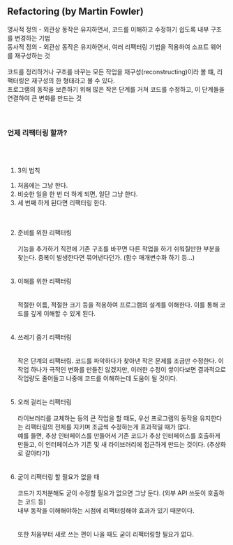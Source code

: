 ## Refactoring  (by Martin Fowler)  
명사적 정의 - 외관상 동작은 유지하면서, 코드를 이해하고 수정하기 쉽도록 내부 구조를 변경하는 기법  
동사적 정의 - 외관상 동작은 유지하면서, 여러 리팩터링 기법을 적용하여 소프트 웨어를 재구성하는 것  
<br/>
코드를 정리하거나 구조를 바꾸는 모든 작업을 재구성(reconstructing)이라 볼 떄, 리팩터링은 재구성의 한 형태라고 볼 수 있다.  
프로그램의 동작을 보존하기 위해 많은 작은 단계를 거쳐 코드를 수정하고, 이 단계들을 연결하여 큰 변화를 만드는 것  
<br/>
<br/>
### 언제 리팩터링 할까?
<br/><br/>
1. 3의 법칙  
1) 처음에는 그냥 한다.  
2) 비슷한 일을 한 번 더 하게 되면, 일단 그냥 한다.  
3) 세 번째 하게 된다면 리팩터링 한다.  
<br/><br/>
2. 준비를 위한 리팩터링
<br/><br/>
기능을 추가하기 직전에 기존 구조를 바꾸면 다른 작업을 하기 쉬워질만한 부분을 찾는다. 중복이 발생한다면 묶어낸다던가. (함수 매개변수화 하기 등...)  
<br/><br/>  
3. 이해를 위한 리팩터링
<br/><br/>  
적절한 이름, 적절한 크기 등을 적용하여 프로그램의 설계를 이해한다. 이를 통해 코드를 깊게 이해할 수 있게 된다.  
<br/><br/>
4. 쓰레기 줍기 리팩터링  
<br/><br/>
작은 단계의 리팩터링. 코드를 파악하다가 찾아낸 작은 문제를 조금만 수정한다. 이 작업 하나가 극적인 변화를 만들진 않겠지만, 이러한 수정이 쌓이다보면 결과적으로 작업량도 줄어들고 나중에 코드를 이해하는데 도움이 될 것이다.  
<br/><br/>
5. 오래 걸리는 리팩터링
<br/><br/>
라이브러리를 교체하는 등의 큰 작업을 할 때도, 우선 프로그램의 동작을 유지한다는 리팩터링의 전제를 지키며 조금씩 수정하는게 효과적일 때가 많다.  
예를 들면, 추상 인터페이스를 만들어서 기존 코드가 추상 인터페이스를 호출하게 만들고, 이 인터페이스가 기존 및 새 라이브러리에 접근하게 만드는 것이다. (추상화로 갈아타기)  
<br/><br/>
6. 굳이 리팩터링 할 필요가 없을 때
<br/><br/>
코드가 지저분해도 굳이 수정할 필요가 없으면 그냥 둔다. (외부 API 쓰듯이 호출하는 코드 등)  
내부 동작을 이해해야하는 시점에 리팩터링해야 효과가 있기 때문이다.  
<br/><br/>
또한 처음부터 새로 쓰는 편이 나을 때도 굳이 리팩터링할 필요가 없다.
<br/><br/>
